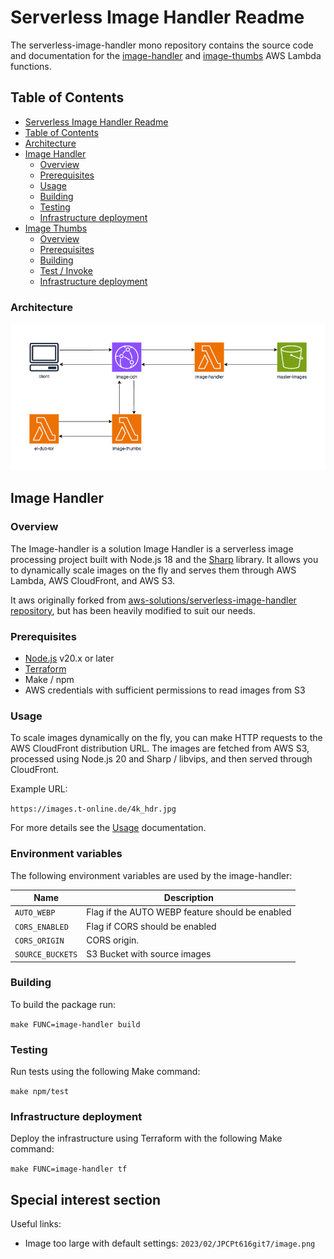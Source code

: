 # Serverless Image Handler Readme

The serverless-image-handler mono repository contains the source code and documentation for the [image-handler](#image-handler) and [image-thumbs](#image-thumbs) AWS Lambda functions.

## Table of Contents

- [Serverless Image Handler Readme](#serverless-image-handler-readme)
- [Table of Contents](#table-of-contents)
- [Architecture](#architecture)
- [Image Handler](#image-handler)
    - [Overview](#overview)
    - [Prerequisites](#prerequisites)
    - [Usage](#usage)
    - [Building](#building)
    - [Testing](#testing)
    - [Infrastructure deployment](#infrastructure-deployment)
- [Image Thumbs](#image-thumbs)
    - [Overview](#overview-1)
    - [Prerequisites](#prerequisites-1)
    - [Building](#building-1)
    - [Test / Invoke](#test--invoke)
    - [Infrastructure deployment](#infrastructure-deployment-1)

### Architecture

![Architecture](architecture.png)

## Image Handler

### Overview

The Image-handler is a solution Image Handler is a serverless image processing project built with Node.js 18 and the [Sharp](https://sharp.pixelplumbing.com/en/stable/) library. 
It allows you to dynamically scale images on the fly and serves them through AWS Lambda, AWS CloudFront, and AWS S3.

It aws originally forked from [aws-solutions/serverless-image-handler repository](https://github.com/aws-solutions/serverless-image-handler), but has been heavily modified to suit our needs.

### Prerequisites

- [Node.js](https://nodejs.org/en/) v20.x or later
- [Terraform](https://www.terraform.io/downloads.html)
- Make / npm
- AWS credentials with sufficient permissions to read images from S3

### Usage

To scale images dynamically on the fly, you can make HTTP requests to the AWS CloudFront distribution URL. 
The images are fetched from AWS S3, processed using Node.js 20 and Sharp / libvips, and then served through CloudFront.

Example URL:

```https://images.t-online.de/4k_hdr.jpg```

For more details see the [Usage](docs/Usage.md) documentation.

### Environment variables

The following environment variables are used by the image-handler:

| Name                      | Description                                     |
|---------------------------|-------------------------------------------------|
| `AUTO_WEBP`               | Flag if the AUTO WEBP feature should be enabled |
| `CORS_ENABLED`            | Flag if CORS should be enabled                  |
| `CORS_ORIGIN`             | CORS origin.                                    |
| `SOURCE_BUCKETS`          | S3 Bucket with source images                    |

### Building

To build the package run:

```make FUNC=image-handler build```

### Testing

Run tests using the following Make command:

```make npm/test```

### Infrastructure deployment

Deploy the infrastructure using Terraform with the following Make command:

```make FUNC=image-handler tf```

## Special interest section

Useful links:

* Image too large with default settings: `2023/02/JPCPt616git7/image.png`